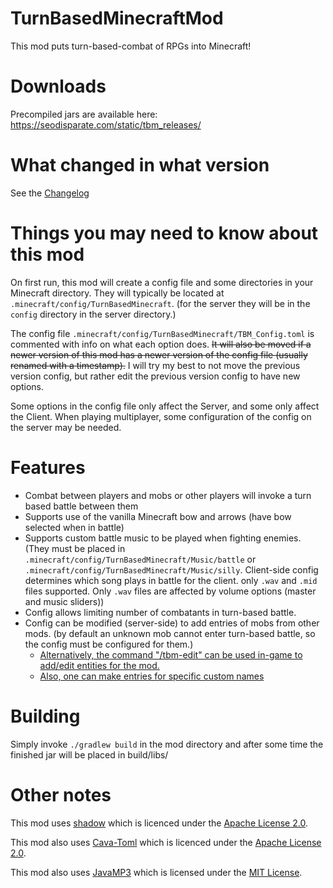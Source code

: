 # TurnBasedMinecraftMod

This mod puts turn-based-combat of RPGs into Minecraft!

# Downloads

Precompiled jars are available here:
https://seodisparate.com/static/tbm_releases/

# What changed in what version

See the [Changelog](https://github.com/Stephen-Seo/TurnBasedMinecraftMod/blob/master/Changelog.md)

# Things you may need to know about this mod

On first run, this mod will create a config file and some directories in your
Minecraft directory. They will typically be located at
`.minecraft/config/TurnBasedMinecraft`. (for the server they will be in the
`config` directory in the server directory.)

The config file `.minecraft/config/TurnBasedMinecraft/TBM_Config.toml` is commented
with info on what each option does. ~~It will also be moved if a newer version
of this mod has a newer version of the config file (usually renamed with a
timestamp).~~ I will try my best to not move the previous version config, but rather
edit the previous version config to have new options.

Some options in the config file only affect the Server, and some only affect the Client.
When playing multiplayer, some configuration of the config on the server may be needed.

# Features

- Combat between players and mobs or other players will invoke a turn based battle
between them
- Supports use of the vanilla Minecraft bow and arrows (have bow selected when
in battle)
- Supports custom battle music to be played when fighting enemies. (They must be
placed in `.minecraft/config/TurnBasedMinecraft/Music/battle` or
`.minecraft/config/TurnBasedMinecraft/Music/silly`. Client-side config determines
which song plays in battle for the client. only `.wav` and `.mid` files supported.
Only `.wav` files are affected by volume options (master and music sliders))
- Config allows limiting number of combatants in turn-based battle.
- Config can be modified (server-side) to add entries of mobs from other mods.
(by default an unknown mob cannot enter turn-based battle, so the config must be
configured for them.)
  - [Alternatively, the command "/tbm-edit" can be used in-game to add/edit
  entities for the mod.](https://www.youtube.com/watch?v=MK648OVHddE)
  - [Also, one can make entries for specific custom names](https://youtu.be/9lBETQFMd3A)

# Building

Simply invoke `./gradlew build` in the mod directory and after some time the
finished jar will be placed in build/libs/

# Other notes

This mod uses [shadow](https://github.com/johnrengelman/shadow) which is
licenced under the [Apache License 2.0](https://github.com/johnrengelman/shadow/blob/master/LICENSE).

This mod also uses [Cava-Toml](https://github.com/ConsenSys/cava/tree/master/toml)
which is licenced under the [Apache License 2.0](https://github.com/ConsenSys/cava/blob/master/LICENSE).

This mod also uses [JavaMP3](https://github.com/kevinstadler/JavaMP3)
which is licensed under the [MIT License](https://github.com/kevinstadler/JavaMP3/blob/master/LICENSE).
